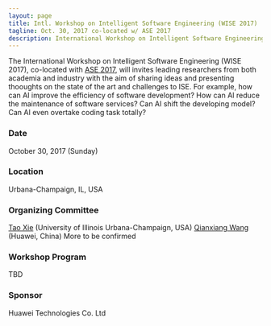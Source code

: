 ```yaml
---
layout: page
title: Intl. Workshop on Intelligent Software Engineering (WISE 2017)
tagline: Oct. 30, 2017 co-located w/ ASE 2017
description: International Workshop on Intelligent Software Engineering (WISE 2017)
---
```


The International Workshop on Intelligent Software Engineering (WISE 2017), co-located with [ASE 2017](http://ase2017.org/), will invites leading researchers from both academia and industry with the aim of sharing ideas and presenting thooughts on the state of the art and challenges to ISE. For example, how can AI improve the efficiency of software development? How can AI reduce the maintenance of software services? Can AI shift the developing model? Can AI even overtake coding task totally?

### Date

October 30, 2017 (Sunday)

### Location

Urbana-Champaign, IL, USA

### Organizing Committee

[Tao Xie](http://taoxie.cs.illinois.edu/) (University of Illinois Urbana-Champaign, USA)
[Qianxiang Wang](http://sei.pku.edu.cn/~wqx/) (Huawei, China)
More to be confirmed
 
### Workshop Program

TBD 

### Sponsor

Huawei Technologies Co. Ltd
